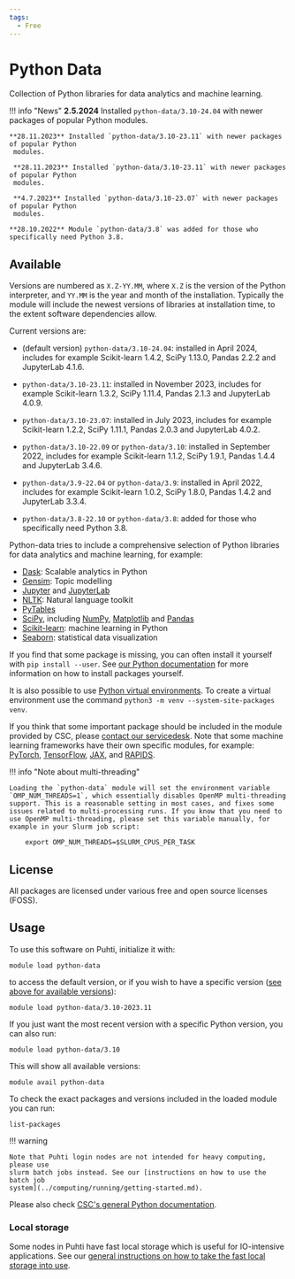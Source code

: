 ```yaml
---
tags:
  - Free
---
```


# Python Data

Collection of Python libraries for data analytics and machine learning.

!!! info "News"
     **2.5.2024** Installed `python-data/3.10-24.04` with newer packages of popular Python 
     modules.

    **28.11.2023** Installed `python-data/3.10-23.11` with newer packages of popular Python 
     modules.

     **28.11.2023** Installed `python-data/3.10-23.11` with newer packages of popular Python 
     modules.

     **4.7.2023** Installed `python-data/3.10-23.07` with newer packages of popular Python 
     modules.

    **28.10.2022** Module `python-data/3.8` was added for those who
    specifically need Python 3.8.


## Available

Versions are numbered as `X.Z-YY.MM`, where `X.Z` is the version of
the Python interpreter, and `YY.MM` is the year and month of the
installation. Typically the module will include the newest versions of
libraries at installation time, to the extent software dependencies
allow.

Current versions are:

- (default version) `python-data/3.10-24.04`: installed in April 2024,
  includes for example Scikit-learn 1.4.2, SciPy 1.13.0, Pandas 2.2.2
  and JupyterLab 4.1.6.

- `python-data/3.10-23.11`: installed in November 2023, includes for
  example Scikit-learn 1.3.2, SciPy 1.11.4, Pandas 2.1.3 and
  JupyterLab 4.0.9.

- `python-data/3.10-23.07`: installed in July 2023, includes for
  example Scikit-learn 1.2.2, SciPy 1.11.1, Pandas 2.0.3 and JupyterLab
  4.0.2.
- `python-data/3.10-22.09` or `python-data/3.10`:
  installed in September 2022, includes for example Scikit-learn
  1.1.2, SciPy 1.9.1, Pandas 1.4.4 and JupyterLab 3.4.6.
- `python-data/3.9-22.04` or `python-data/3.9`: installed in April
  2022, includes for example Scikit-learn 1.0.2, SciPy 1.8.0, Pandas
  1.4.2 and JupyterLab 3.3.4.
- `python-data/3.8-22.10` or `python-data/3.8`: added for those who
  specifically need Python 3.8.

Python-data tries to include a comprehensive selection of Python libraries for
data analytics and machine learning, for example:

- [Dask](https://dask.org/): Scalable analytics in Python
- [Gensim](https://radimrehurek.com/gensim/): Topic modelling
- [Jupyter](https://jupyter.org/index.html) and [JupyterLab](https://jupyterlab.readthedocs.io/en/stable/)
- [NLTK](https://matplotlib.org/): Natural language toolkit
- [PyTables](http://www.pytables.org/)
- [SciPy](https://www.scipy.org/), including [NumPy](https://www.numpy.org/), [Matplotlib](https://matplotlib.org/) and [Pandas](https://pandas.pydata.org/)
- [Scikit-learn](https://scikit-learn.org/stable/): machine learning in Python
- [Seaborn](https://seaborn.pydata.org/): statistical data visualization

If you find that some package is missing, you can often install it
yourself with `pip install --user`.  See [our Python
documentation](python.md#installing-python-packages-to-existing-modules)
for more information on how to install packages yourself.

It is also possible to use [Python virtual
environments](https://packaging.python.org/en/latest/guides/installing-using-pip-and-virtual-environments/#creating-a-virtual-environment).
To create a virtual environment use the command `python3 -m venv
--system-site-packages venv`.

If you think that some important package should be included in the
module provided by CSC, please [contact our
servicedesk](../support/contact.md). Note that some machine learning
frameworks have their own specific modules, for example:
[PyTorch](pytorch.md), [TensorFlow](tensorflow.md), [JAX](jax.md), and
[RAPIDS](rapids.md).

!!! info "Note about multi-threading"

    Loading the `python-data` module will set the environment variable
    `OMP_NUM_THREADS=1`, which essentially disables OpenMP multi-threading
    support. This is a reasonable setting in most cases, and fixes some
    issues related to multi-processing runs. If you know that you need to
    use OpenMP multi-threading, please set this variable manually, for
    example in your Slurm job script:

        export OMP_NUM_THREADS=$SLURM_CPUS_PER_TASK


## License

All packages are licensed under various free and open source licenses (FOSS).

## Usage

To use this software on Puhti, initialize it with:

```text
module load python-data
```

to access the default version, or if you wish to have a specific version ([see
above for available versions](#available)):

```text
module load python-data/3.10-2023.11
```

If you just want the most recent version with a specific Python version, you can also run:

```text
module load python-data/3.10
```

This will show all available versions:

```text
module avail python-data
```

To check the exact packages and versions included in the loaded module you can run:

```text
list-packages
```

!!! warning

    Note that Puhti login nodes are not intended for heavy computing, please use
    slurm batch jobs instead. See our [instructions on how to use the batch job
    system](../computing/running/getting-started.md).

Please also check [CSC's general Python documentation](python.md).

### Local storage

Some nodes in Puhti have fast local storage which is useful for
IO-intensive applications. See our [general instructions on how to
take the fast local storage into
use](../computing/running/creating-job-scripts-puhti.md#local-storage).
